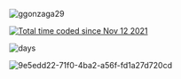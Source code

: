 <p align="left"> <img src="https://komarev.com/ghpvc/?username=ggonzaga29&label=Profile%20views&color=0e75b6&style=flat" alt="ggonzaga29" /> </p>
<a href="https://wakatime.com/@fbd916f9-042c-4823-a07c-8087b3f8ded0"><img src="https://wakatime.com/badge/user/fbd916f9-042c-4823-a07c-8087b3f8ded0.svg" alt="Total time coded since Nov 12 2021" /></a>
<!--START_SECTION:waka-->
<!--END_SECTION:waka-->

![days](https://github.com/ggonzaga29/ggonzaga29/assets/63789867/11285455-2e2b-4917-8a09-95664cfa1a05)

![9e5edd22-71f0-4ba2-a56f-fd1a27d720cd](https://github.com/ggonzaga29/ggonzaga29/assets/63789867/1a31543d-f99f-4226-ad6b-c8bfde931ff5)


